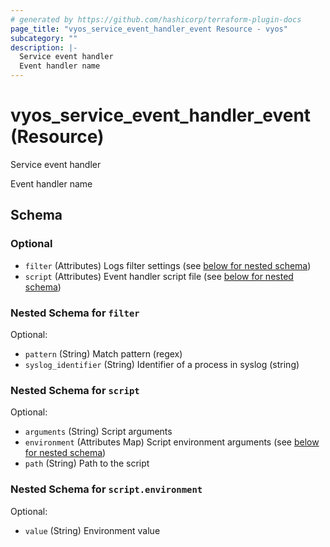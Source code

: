 ```yaml
---
# generated by https://github.com/hashicorp/terraform-plugin-docs
page_title: "vyos_service_event_handler_event Resource - vyos"
subcategory: ""
description: |-
  Service event handler
  Event handler name
---
```


# vyos_service_event_handler_event (Resource)

Service event handler

Event handler name



<!-- schema generated by tfplugindocs -->
## Schema

### Optional

- `filter` (Attributes) Logs filter settings (see [below for nested schema](#nestedatt--filter))
- `script` (Attributes) Event handler script file (see [below for nested schema](#nestedatt--script))

<a id="nestedatt--filter"></a>
### Nested Schema for `filter`

Optional:

- `pattern` (String) Match pattern (regex)
- `syslog_identifier` (String) Identifier of a process in syslog (string)


<a id="nestedatt--script"></a>
### Nested Schema for `script`

Optional:

- `arguments` (String) Script arguments
- `environment` (Attributes Map) Script environment arguments (see [below for nested schema](#nestedatt--script--environment))
- `path` (String) Path to the script

<a id="nestedatt--script--environment"></a>
### Nested Schema for `script.environment`

Optional:

- `value` (String) Environment value
